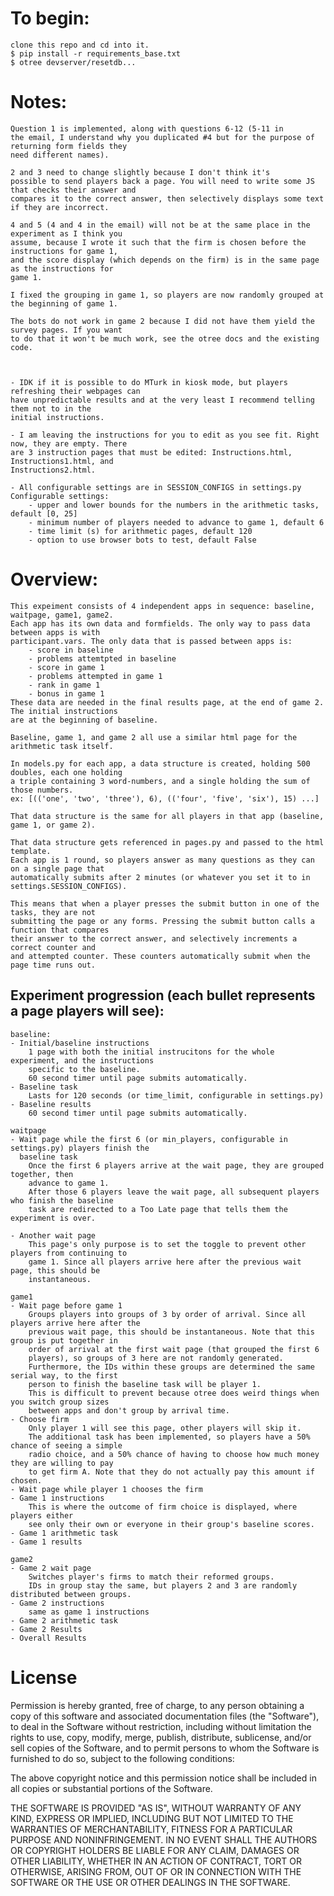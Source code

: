 To begin:
=============
    clone this repo and cd into it.
    $ pip install -r requirements_base.txt
    $ otree devserver/resetdb...

Notes:
=============

    Question 1 is implemented, along with questions 6-12 (5-11 in
    the email, I understand why you duplicated #4 but for the purpose of returning form fields they
    need different names).

    2 and 3 need to change slightly because I don't think it's
    possible to send players back a page. You will need to write some JS that checks their answer and
    compares it to the correct answer, then selectively displays some text if they are incorrect.

    4 and 5 (4 and 4 in the email) will not be at the same place in the experiment as I think you
    assume, because I wrote it such that the firm is chosen before the instructions for game 1, 
    and the score display (which depends on the firm) is in the same page as the instructions for
    game 1.

    I fixed the grouping in game 1, so players are now randomly grouped at the beginning of game 1.

    The bots do not work in game 2 because I did not have them yield the survey pages. If you want
    to do that it won't be much work, see the otree docs and the existing code.



    - IDK if it is possible to do MTurk in kiosk mode, but players refreshing their webpages can
    have unpredictable results and at the very least I recommend telling them not to in the
    initial instructions.

    - I am leaving the instructions for you to edit as you see fit. Right now, they are empty. There
    are 3 instruction pages that must be edited: Instructions.html, Instructions1.html, and
    Instructions2.html.  

    - All configurable settings are in SESSION_CONFIGS in settings.py
    Configurable settings:
        - upper and lower bounds for the numbers in the arithmetic tasks, default [0, 25]
        - minimum number of players needed to advance to game 1, default 6
        - time limit (s) for arithmetic pages, default 120
        - option to use browser bots to test, default False

Overview:
=============
    This expeiment consists of 4 independent apps in sequence: baseline, waitpage, game1, game2.
    Each app has its own data and formfields. The only way to pass data between apps is with
    participant.vars. The only data that is passed between apps is:
        - score in baseline
        - problems attemtpted in baseline
        - score in game 1
        - problems attempted in game 1
        - rank in game 1
        - bonus in game 1
    These data are needed in the final results page, at the end of game 2. The initial instructions
    are at the beginning of baseline.

    Baseline, game 1, and game 2 all use a similar html page for the arithmetic task itself.
    
    In models.py for each app, a data structure is created, holding 500 doubles, each one holding
    a triple containing 3 word-numbers, and a single holding the sum of those numbers.
    ex: [(('one', 'two', 'three'), 6), (('four', 'five', 'six'), 15) ...]
    
    That data structure is the same for all players in that app (baseline, game 1, or game 2).
   
    That data structure gets referenced in pages.py and passed to the html template.
    Each app is 1 round, so players answer as many questions as they can on a single page that
    automatically submits after 2 minutes (or whatever you set it to in settings.SESSION_CONFIGS).

    This means that when a player presses the submit button in one of the tasks, they are not
    submitting the page or any forms. Pressing the submit button calls a function that compares
    their answer to the correct answer, and selectively increments a correct counter and
    and attempted counter. These counters automatically submit when the page time runs out.

## Experiment progression (each bullet represents a page players will see):
    baseline:
    - Initial/baseline instructions
        1 page with both the initial instrucitons for the whole experiment, and the instructions
        specific to the baseline.
        60 second timer until page submits automatically.
    - Baseline task
        Lasts for 120 seconds (or time_limit, configurable in settings.py)
    - Baseline results
        60 second timer until page submits automatically.

    waitpage
    - Wait page while the first 6 (or min_players, configurable in settings.py) players finish the 
      baseline task
        Once the first 6 players arrive at the wait page, they are grouped together, then 
        advance to game 1.
        After those 6 players leave the wait page, all subsequent players who finish the baseline
        task are redirected to a Too Late page that tells them the experiment is over.

    - Another wait page
        This page's only purpose is to set the toggle to prevent other players from continuing to
        game 1. Since all players arrive here after the previous wait page, this should be
        instantaneous.

    game1
    - Wait page before game 1
        Groups players into groups of 3 by order of arrival. Since all players arrive here after the
        previous wait page, this should be instantaneous. Note that this group is put together in
        order of arrival at the first wait page (that grouped the first 6
        players), so groups of 3 here are not randomly generated. 
        Furthermore, the IDs within these groups are determined the same serial way, to the first
        person to finish the baseline task will be player 1. 
        This is difficult to prevent because otree does weird things when you switch group sizes
        between apps and don't group by arrival time.
    - Choose firm
        Only player 1 will see this page, other players will skip it.
        The additional task has been implemented, so players have a 50% chance of seeing a simple
        radio choice, and a 50% chance of having to choose how much money they are willing to pay
        to get firm A. Note that they do not actually pay this amount if chosen.
    - Wait page while player 1 chooses the firm
    - Game 1 instructions
        This is where the outcome of firm choice is displayed, where players either
        see only their own or everyone in their group's baseline scores.
    - Game 1 arithmetic task
    - Game 1 results

    game2
    - Game 2 wait page
        Switches player's firms to match their reformed groups.
        IDs in group stay the same, but players 2 and 3 are randomly distributed between groups.
    - Game 2 instructions
        same as game 1 instructions
    - Game 2 arithmetic task
    - Game 2 Results
    - Overall Results

License
===============

Permission is hereby granted, free of charge, to any person obtaining a copy of this software and associated documentation files (the "Software"), to deal in the Software without restriction, including without limitation the rights to use, copy, modify, merge, publish, distribute, sublicense, and/or sell copies of the Software, and to permit persons to whom the Software is furnished to do so, subject to the following conditions:

The above copyright notice and this permission notice shall be included in all copies or substantial portions of the Software.

THE SOFTWARE IS PROVIDED "AS IS", WITHOUT WARRANTY OF ANY KIND, EXPRESS OR IMPLIED, INCLUDING BUT NOT LIMITED TO THE WARRANTIES OF MERCHANTABILITY, FITNESS FOR A PARTICULAR PURPOSE AND NONINFRINGEMENT. IN NO EVENT SHALL THE AUTHORS OR COPYRIGHT HOLDERS BE LIABLE FOR ANY CLAIM, DAMAGES OR OTHER LIABILITY, WHETHER IN AN ACTION OF CONTRACT, TORT OR OTHERWISE, ARISING FROM, OUT OF OR IN CONNECTION WITH THE SOFTWARE OR THE USE OR OTHER DEALINGS IN THE SOFTWARE.



